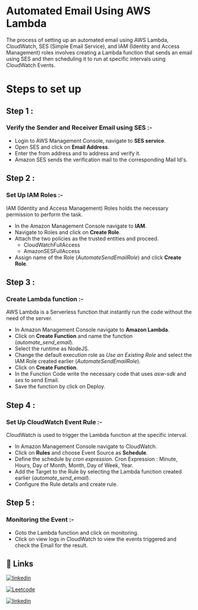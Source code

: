 
# Automated Email Using AWS Lambda

The process of setting up an automated email using AWS Lambda, CloudWatch, SES (Simple Email Service), and IAM (Identity and Access Management) roles involves creating a Lambda function that sends an email using SES and then scheduling it to run at specific intervals using CloudWatch Events.

# Steps to set up 
## Step 1 : 
### Verify the Sender and Receiver Email using SES :-
* Login to AWS Management Console, navigate to **SES service**. 
* Open SES and click on **Email Address**.
* Enter the from address and to address and verify it.
* Amazon SES sends the verification mail to the corresponding Mail Id's.

## Step 2 :
### Set Up IAM Roles :-
IAM (Identity and  Access Management) Roles holds the necessary permission to perform the task.
* In the Amazon Management Console navigate to **IAM**.
* Navigate to Roles and click on **Create Role**.
* Attach the two policies as the trusted entities and proceed.
    * CloudWatchFullAccess 
    * AmazonSESFullAccess 
* Assign name of the Role (*AutomateSendEmailRole*) and click **Create Role**.


## Step 3 :
### Create Lambda function :- 
AWS Lambda is a Serverless function that instantly run the code without the need of the server.
* In Amazon Management Console navigate to **Amazon Lambda**.
* Click on **Create Function** and name the function (*automate_send_email*).
* Select the runtime as NodeJS.
* Change the default execution role as *Use an Existing Role* and select the IAM Role created earlier (*AutomateSendEmailRole*).
* Click on **Create Function**.
* In the Function Code write the necessary code that uses *asw-sdk* and *ses* to send Email.
* Save the function by click on Deploy. 

## Step 4 :
### Set Up CloudWatch Event Rule :- 
CloudWatch is used to trigger the Lambda function at the specific interval.
* In Amazon Management Console navigate to CloudWatch.
* Click on **Rules** and choose Event Source as **Schedule**.
* Define the schedule by *cron expression*.
Cron Expression : 
Minute, Hours, Day of Month, Month, Day of Week, Year.
* Add the Target to the Rule by selecting the Lambda function created earlier (*automate_send_email*). 
* Configure the Rule details and create rule. 

## Step 5 :
### Monitoring the Event :-
* Goto the Lambda function and click on monitoring.
* Click on view logs in CloudWatch to view the events triggered and check the Email for the result.



## 🔗 Links

[![linkedin](https://img.shields.io/badge/linkedin-0A66C2?style=for-the-badge&logo=linkedin&logoColor=white)](https://www.linkedin.com/in/rsaran24/)

[![Leetcode](https://img.shields.io/badge/-LeetCode-FFA116?style=for-the-badge&logo=LeetCode&logoColor=black)](https://leetcode.com/hacker_saran/)

[![linkedin](https://img.shields.io/badge/Amazon_AWS-FF9900?style=for-the-badge&logo=amazonaws&logoColor=white)](https://www.credly.com/badges/d110450f-c720-4b67-a385-ca38ff851e6f/public_url)

